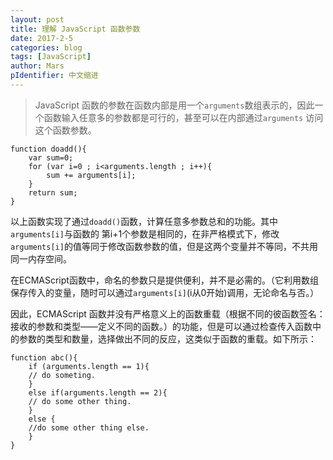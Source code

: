 ```yaml
---
layout: post
title: 理解 JavaScript 函数参数
date: 2017-2-5
categories: blog
tags: [JavaScript]
author: Mars
pIdentifier: 中文缩进
---
```


>JavaScript 函数的参数在函数内部是用一个`arguments`数组表示的，因此一个函数输入任意多的参数都是可行的，甚至可以在内部通过`arguments`
访问这个函数参数。

	function doadd(){
		var sum=0;
		for (var i=0 ; i<arguments.length ; i++){
			sum += arguments[i];
		}
		return sum;
	}

以上函数实现了通过`doadd()`函数，计算任意多参数总和的功能。其中`arguments[i]`与函数的
第i+1个参数是相同的，在非严格模式下，修改`arguments[i]`的值等同于修改函数参数的值，但是这两个变量并不等同，不共用同一内存空间。

在ECMAScript函数中，命名的参数只是提供便利，并不是必需的。（它利用数组保存传入的变量，随时可以通过`arguments[i]`(i从0开始)调用，无论命名与否。）

因此，ECMAScript 函数并没有严格意义上的函数重载（根据不同的彼函数签名：接收的参数和类型——定义不同的函数。）的功能，但是可以通过检查传入函数中的参数的类型和数量，选择做出不同的反应，这类似于函数的重载。如下所示：

	function abc(){
		if (arguments.length == 1){
		// do someting.
		}
		else if(arguments.length == 2){
		// do some other thing.
		}
		else {
		//do some other thing else.
		} 
	}